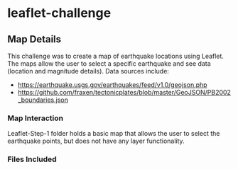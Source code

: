 # leaflet-challenge

## Map Details

This challenge was to create a map of earthquake locations using Leaflet. The maps allow the user to select a specific earthquake and see data (location and magnitude details). Data sources include:
* https://earthquake.usgs.gov/earthquakes/feed/v1.0/geojson.php
* https://github.com/fraxen/tectonicplates/blob/master/GeoJSON/PB2002_boundaries.json

### Map Interaction

Leaflet-Step-1 folder holds a basic map that allows the user to select the earthquake points, but does not have any layer functionality.

### Files Included